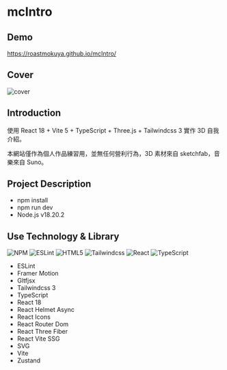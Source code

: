 # mcIntro

## Demo

https://roastmokuya.github.io/mcIntro/

## Cover

![cover](https://hackmd-prod-images.s3-ap-northeast-1.amazonaws.com/uploads/upload_7eac7b3fd28f1615327eb8ee94a235a7.jpg?AWSAccessKeyId=AKIA3XSAAW6AWSKNINWO&Expires=1719901315&Signature=XOx1sIIh9s2MqlAiGLTn8Pkmf1I%3D)

## Introduction

使用 React 18 + Vite 5 + TypeScript + Three.js + Tailwindcss 3 實作 3D 自我介紹。

本網站僅作為個人作品練習用，並無任何營利行為，3D 素材來自 sketchfab，音樂來自 Suno。

## Project Description

- npm install
- npm run dev
- Node.js v18.20.2

## Use Technology & Library

![NPM](https://img.shields.io/badge/npm-CB3837?style=for-the-badge&logo=npm&logoColor=white)
![ESLint](https://img.shields.io/badge/eslint-3A33D1?style=for-the-badge&logo=eslint&logoColor=white)
![HTML5](https://img.shields.io/badge/HTML5-E34F26?style=for-the-badge&logo=html5&logoColor=white)
![Tailwindcss](https://img.shields.io/badge/Tailwind_CSS-38B2AC?style=for-the-badge&logo=tailwind-css&logoColor=white)
![React](https://img.shields.io/badge/React-20232A?style=for-the-badge&logo=react&logoColor=61DAFB)
![TypeScript](https://img.shields.io/badge/TypeScript-007ACC?style=for-the-badge&logo=typescript&logoColor=white)

- ESLint
- Framer Motion
- Gltfjsx
- Tailwindcss 3
- TypeScript
- React 18
- React Helmet Async
- React Icons
- React Router Dom
- React Three Fiber
- React Vite SSG
- SVG
- Vite
- Zustand
